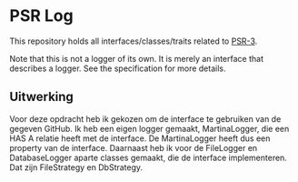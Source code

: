 PSR Log
=======

This repository holds all interfaces/classes/traits related to
[PSR-3](https://github.com/php-fig/fig-standards/blob/master/accepted/PSR-3-logger-interface.md).

Note that this is not a logger of its own. It is merely an interface that
describes a logger. See the specification for more details.

Uitwerking
-----

Voor deze opdracht heb ik gekozen om de interface te gebruiken van de gegeven GitHub. Ik heb een eigen logger gemaakt,
MartinaLogger, die een HAS A relatie heeft met de interface. De MartinaLogger heeft dus een property van de interface. 
Daarnaast heb ik voor de FileLogger en DatabaseLogger aparte classes gemaakt, die de interface implementeren. Dat zijn 
FileStrategy en DbStrategy.
